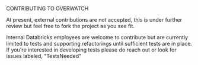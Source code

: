 CONTRIBUTING TO OVERWATCH

At present, external contributions are not accepted, 
this is under further review but feel free to fork the project as you see fit.

Internal Databricks employees are welcome to contribute but are currently limited to tests
and supporting refactorings until sufficient tests are in place. If you're interested in 
developing tests please do reach out or look for issues labeled, "TestsNeeded"